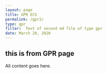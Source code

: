 ```yaml
---
layout: page
title: GPR ECS
permalink: /gpr2/
type: gpr
filler:  Text of second md file of type gpr
date: March 20, 2020
---
```


## this is from GPR page

All content goes here. 
